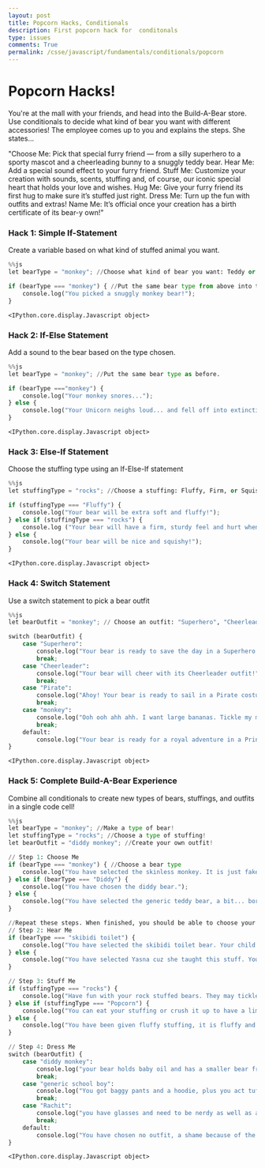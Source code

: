 ```yaml
---
layout: post
title: Popcorn Hacks, Conditionals
description: First popcorn hack for  conditonals
type: issues
comments: True
permalink: /csse/javascript/fundamentals/conditionals/popcorn
---
```


# Popcorn Hacks!
You're at the mall with your friends, and head into the Build-A-Bear store. Use conditionals to decide what kind of bear you want with different accessories! The employee comes up to you and explains the steps. She states...

"Choose Me: Pick that special furry friend — from a silly superhero to a sporty mascot and a cheerleading bunny to a snuggly teddy bear.
Hear Me: Add a special sound effect to your furry friend.
Stuff Me: Customize your creation with sounds, scents, stuffing and, of course, our iconic special heart that holds your love and wishes.
Hug Me: Give your furry friend its first hug to make sure it’s stuffed just right.
Dress Me: Turn up the fun with outfits and extras!
Name Me: It’s official once your creation has a birth certificate of its bear-y own!"

### Hack 1: Simple If-Statement
Create a variable based on what kind of stuffed animal you want.


```python
%%js
let bearType = "monkey"; //Choose what kind of bear you want: Teddy or Unicorn (Example: let bearType = "Teddyy")

if (bearType === "monkey") { //Put the same bear type from above into this line
    console.log("You picked a snuggly monkey bear!");
}
```


    <IPython.core.display.Javascript object>


### Hack 2: If-Else Statement
Add a sound to the bear based on the type chosen.


```python
%%js
let bearType = "monkey"; //Put the same bear type as before.

if (bearType ==="monkey") {
    console.log("Your monkey snores...");
} else {
    console.log("Your Unicorn neighs loud... and fell off into extinction")
}

```


    <IPython.core.display.Javascript object>


### Hack 3: Else-If Statement
Choose the stuffing type using an If-Else-If statement


```python
%%js
let stuffingType = "rocks"; //Choose a stuffing: Fluffy, Firm, or Squishy

if (stuffingType === "Fluffy") {
    console.log("Your bear will be extra soft and fluffy!");
} else if (stuffingType === "rocks") {
    console.log ("Your bear will have a firm, sturdy feel and hurt when dropped on your head");
} else {
    console.log("Your bear will be nice and squishy!");
}
```


    <IPython.core.display.Javascript object>


### Hack 4: Switch Statement
Use a switch statement to pick a bear outfit


```python
%%js
let bearOutfit = "monkey"; // Choose an outfit: "Superhero", "Cheerleader", "Pirate", "Princess"

switch (bearOutfit) {
    case "Superhero":
        console.log("Your bear is ready to save the day in a Superhero costume!");
        break;
    case "Cheerleader":
        console.log("Your bear will cheer with its Cheerleader outfit!");
        break;
    case "Pirate":
        console.log("Ahoy! Your bear is ready to sail in a Pirate costume!");
        break;
    case "monkey":
        console.log("Ooh ooh ahh ahh. I want large bananas. Tickle my monkey feet tarzan.");
        break;
    default:
        console.log("Your bear is ready for a royal adventure in a Princess outfit!");
}

```


    <IPython.core.display.Javascript object>


### Hack 5: Complete Build-A-Bear Experience
Combine all conditionals to create new types of bears, stuffings, and outfits in a single code cell!


```python
%%js
let bearType = "monkey"; //Make a type of bear!
let stuffingType = "rocks"; //Choose a type of stuffing!
let bearOutfit = "diddy monkey"; //Create your own outfit!

// Step 1: Choose Me
if (bearType === "monkey") { //Choose a bear type
    console.log("You have selected the skinless monkey. It is just fake skin in a monkey shape."); //Create a console message for the specified bear type
} else if (bearType === "Diddy") {
    console.log("You have chosen the diddy bear.");
} else {
    console.log("You have selected the generic teddy bear, a bit... boring");
}

//Repeat these steps. When finished, you should be able to choose your own type of bear, stuffing, and outfit within a single code cell. Be creative and have fun!!!
// Step 2: Hear Me
if (bearType === "skibidi toilet") {
    console.log("You have selected the skibidi toilet bear. Your child may get brainrot.");
} else {
    console.log("You have selected Yasna cuz she taught this stuff. You need to get off block blast.");
}

// Step 3: Stuff Me
if (stuffingType === "rocks") {
    console.log("Have fun with your rock stuffed bears. They may tickle a bit.");
} else if (stuffingType === "Popcorn") {
    console.log("You can eat your stuffing or crush it up to have a limp bear");
} else {
    console.log("You have been given fluffy stuffing, it is fluffy and nice for your (lame) awesome person.");
}

// Step 4: Dress Me
switch (bearOutfit) {
    case "diddy monkey":
        console.log("your bear holds baby oil and has a smaller bear friend to have playdates with.");
        break;
    case "generic school boy":
        console.log("You got baggy pants and a hoodie, plus you act tuff but aren't (cough cough...person)");
        break;
    case "Rachit":
        console.log("you have glasses and need to be nerdy as well as a chill guy");
        break;
    default:
        console.log("You have chosen no outfit, a shame because of the many amazing choices.");
}

```


    <IPython.core.display.Javascript object>

